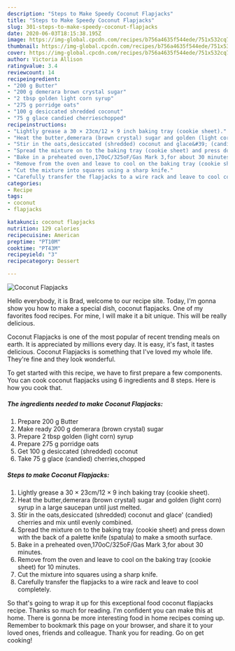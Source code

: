 ```yaml
---
description: "Steps to Make Speedy Coconut Flapjacks"
title: "Steps to Make Speedy Coconut Flapjacks"
slug: 301-steps-to-make-speedy-coconut-flapjacks
date: 2020-06-03T18:15:38.195Z
image: https://img-global.cpcdn.com/recipes/b756a4635f544ede/751x532cq70/coconut-flapjacks-recipe-main-photo.jpg
thumbnail: https://img-global.cpcdn.com/recipes/b756a4635f544ede/751x532cq70/coconut-flapjacks-recipe-main-photo.jpg
cover: https://img-global.cpcdn.com/recipes/b756a4635f544ede/751x532cq70/coconut-flapjacks-recipe-main-photo.jpg
author: Victoria Allison
ratingvalue: 3.4
reviewcount: 14
recipeingredient:
- "200 g Butter"
- "200 g demerara brown crystal sugar"
- "2 tbsp golden light corn syrup"
- "275 g porridge oats"
- "100 g desiccated shredded coconut"
- "75 g glace candied cherrieschopped"
recipeinstructions:
- "Lightly grease a 30 × 23cm/12 × 9 inch baking tray (cookie sheet)."
- "Heat the butter,demerara (brown crystal) sugar and golden (light corn) syrup in a large saucepan until just melted."
- "Stir in the oats,desiccated (shredded) coconut and glace&#39; (candied) cherries and mix until evenly combined."
- "Spread the mixture on to the baking tray (cookie sheet) and press down with the back of a palette knife (spatula) to make a smooth surface."
- "Bake in a preheated oven,170oC/325oF/Gas Mark 3,for about 30 minutes."
- "Remove from the oven and leave to cool on the baking tray (cookie sheet) for 10 minutes."
- "Cut the mixture into squares using a sharp knife."
- "Carefully transfer the flapjacks to a wire rack and leave to cool completely."
categories:
- Recipe
tags:
- coconut
- flapjacks

katakunci: coconut flapjacks 
nutrition: 129 calories
recipecuisine: American
preptime: "PT10M"
cooktime: "PT43M"
recipeyield: "3"
recipecategory: Dessert

---
```



![Coconut Flapjacks](https://img-global.cpcdn.com/recipes/b756a4635f544ede/751x532cq70/coconut-flapjacks-recipe-main-photo.jpg)

Hello everybody, it is Brad, welcome to our recipe site. Today, I'm gonna show you how to make a special dish, coconut flapjacks. One of my favorites food recipes. For mine, I will make it a bit unique. This will be really delicious.



Coconut Flapjacks is one of the most popular of recent trending meals on earth. It is appreciated by millions every day. It is easy, it's fast, it tastes delicious. Coconut Flapjacks is something that I've loved my whole life. They're fine and they look wonderful.


To get started with this recipe, we have to first prepare a few components. You can cook coconut flapjacks using 6 ingredients and 8 steps. Here is how you cook that.

<!--inarticleads1-->

##### The ingredients needed to make Coconut Flapjacks:

1. Prepare 200 g Butter
1. Make ready 200 g demerara (brown crystal) sugar
1. Prepare 2 tbsp golden (light corn) syrup
1. Prepare 275 g porridge oats
1. Get 100 g desiccated (shredded) coconut
1. Take 75 g glace (candied) cherries,chopped




<!--inarticleads2-->

##### Steps to make Coconut Flapjacks:

1. Lightly grease a 30 × 23cm/12 × 9 inch baking tray (cookie sheet).
1. Heat the butter,demerara (brown crystal) sugar and golden (light corn) syrup in a large saucepan until just melted.
1. Stir in the oats,desiccated (shredded) coconut and glace&#39; (candied) cherries and mix until evenly combined.
1. Spread the mixture on to the baking tray (cookie sheet) and press down with the back of a palette knife (spatula) to make a smooth surface.
1. Bake in a preheated oven,170oC/325oF/Gas Mark 3,for about 30 minutes.
1. Remove from the oven and leave to cool on the baking tray (cookie sheet) for 10 minutes.
1. Cut the mixture into squares using a sharp knife.
1. Carefully transfer the flapjacks to a wire rack and leave to cool completely.




So that's going to wrap it up for this exceptional food coconut flapjacks recipe. Thanks so much for reading. I'm confident you can make this at home. There is gonna be more interesting food in home recipes coming up. Remember to bookmark this page on your browser, and share it to your loved ones, friends and colleague. Thank you for reading. Go on get cooking!
